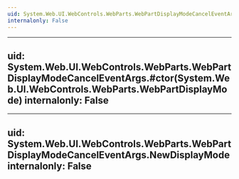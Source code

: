 ```yaml
---
uid: System.Web.UI.WebControls.WebParts.WebPartDisplayModeCancelEventArgs
internalonly: False
---
```


---
uid: System.Web.UI.WebControls.WebParts.WebPartDisplayModeCancelEventArgs.#ctor(System.Web.UI.WebControls.WebParts.WebPartDisplayMode)
internalonly: False
---

---
uid: System.Web.UI.WebControls.WebParts.WebPartDisplayModeCancelEventArgs.NewDisplayMode
internalonly: False
---
